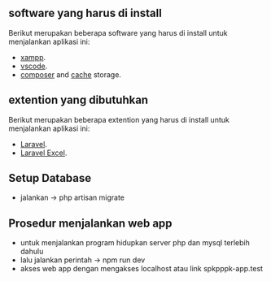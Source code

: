 ## software yang harus di install

Berikut merupakan beberapa software yang harus di install untuk menjalankan aplikasi ini:

- [xampp](https://laravel.com/docs/routing).
- [vscode](https://laravel.com/docs/container).
- [composer](https://laravel.com/docs/session) and [cache](https://laravel.com/docs/cache) storage.

## extention yang dibutuhkan

Berikut merupakan beberapa extention yang harus di install untuk menjalankan aplikasi ini:

- [Laravel](https://laravel.com/docs/11.x/installation).
- [Laravel Excel](https://docs.laravel-excel.com/3.1/getting-started/installation.html).

## Setup Database 

- jalankan -> php artisan migrate


## Prosedur menjalankan web app
- untuk menjalankan program hidupkan server php dan mysql terlebih dahulu
- lalu jalankan perintah  ->  npm run dev
- akses web app dengan mengakses localhost atau link spkpppk-app.test
